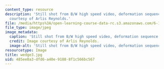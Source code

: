 ```yaml
---
content_type: resource
description: 'Still shot from B/W high speed video, deformation sequence #3. Image
  courtesy of Arlis Reynolds.'
file: /media/https%3A/open-learning-course-data-rc.s3.amazonaws.com/6-163-strobe-project-laboratory-fall-2005/485ee0a3dfd6a40e91888f1c566bc567_wedge3.jpg
file_type: image/jpeg
image_metadata:
  caption: 'Still shot from B/W high speed video, deformation sequence #3.'
  credit: Image courtesy of Arlis Reynolds.
  image-alt: 'Still shot from B/W high speed video, deformation sequence #3.'
resourcetype: Image
title: wedge3.jpg
uid: 485ee0a3-dfd6-a40e-9188-8f1c566bc567
---
```

